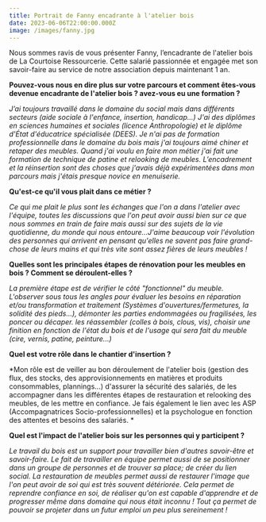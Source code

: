 ```yaml
---
title: Portrait de Fanny encadrante à l'atelier bois
date: 2023-06-06T22:00:00.000Z
image: /images/fanny.jpg
---
```


Nous sommes ravis de vous présenter Fanny, l’encadrante de l'atelier bois de La Courtoise Ressourcerie. Cette salarié passionnée et engagée met son savoir-faire au service de notre association depuis maintenant 1 an.

**Pouvez-vous nous en dire plus sur votre parcours et comment êtes-vous devenue encadrante de l'atelier bois ?
avez-vous eu une formation ?**

*J’ai toujours travaillé dans le domaine du social mais dans différents secteurs (aide sociale à l'enfance, insertion,
handicap...) J'ai des diplômes en sciences humaines et sociales (licence Anthropologie) et le diplôme d'État d'éducatrice spécialisée (DEES). Je n'ai pas de formation professionnelle dans le domaine du bois mais j'ai toujours
aimé chiner et retaper des meubles. Quand j'ai voulu en faire mon métier j'ai fait une formation de technique de patine et relooking de meubles. L’encadrement et la réinsertion sont des choses que j'avais déjà expérimentées
dans mon parcours mais j'étais presque novice en menuiserie.*

**Qu'est-ce qu'il vous plait dans ce métier ?**

*Ce qui me plait le plus sont les échanges que l'on a dans l'atelier avec l'équipe, toutes les discussions que l'on peut avoir aussi bien sur ce que nous sommes en train de faire mais aussi sur des sujets de la vie quotidienne, du monde qui nous entoure...J'aime beaucoup voir l'évolution des personnes qui arrivent en pensant qu'elles ne savent pas faire grand-chose de leurs mains et qui très vite sont assez fières de leurs meubles !*

**Quelles sont les principales étapes de rénovation pour les meubles en bois ? Comment se déroulent-elles ?**

*La première étape est de vérifier le côté "fonctionnel" du meuble. L'observer sous tous les angles pour évaluer
les besoins en réparation et/ou transformation et traitement (Systèmes d'ouvertures/fermetures, la solidité des pieds...), démonter les parties endommagées ou fragilisées, les poncer ou décaper. les réassembler (colles à bois, clous, vis), choisir une finition en fonction de l'état du bois et de l'usage qui sera fait du meuble (cire, vernis, patine, peinture...)*

**Quel est votre rôle dans le chantier d'insertion ?**

*Mon rôle est de veiller au bon déroulement de l'atelier bois (gestion des flux, des stocks, des approvisionnements en matières et produits consommables, plannings...) d'assurer la sécurité des salariés, de les accompagner dans les différentes étapes de restauration et relooking des meubles, de les mettre en confiance. Je fais également le lien avec les ASP (Accompagnatrices Socio-professionnelles) et la psychologue en fonction des attentes et besoins des salariés. *

**Quel est l'impact de l'atelier bois sur les personnes qui y participent ?**

*Le travail du bois est un support pour travailler bien d'autres savoir-être et savoir-faire.  Le fait de travailler en équipe permet aussi de se positionner dans un groupe de personnes et de trouver sa place; de créer
du lien social. La restauration de meubles permet aussi de restaurer l'image que l'on peut avoir de soi qui est
très souvent détériorée. Cela permet de reprendre confiance en soi, de réaliser qu'on est capable d'apprendre et de progresser même dans domaine qui nous était inconnu ! Tout ça permet de pouvoir se projeter dans un futur emploi un peu plus sereinement !*
